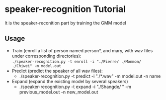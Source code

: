 # speaker-recognition Tutorial
It is the speaker-reconition part by training the GMM model

## Usage
- Train (enroll a list of person named person*, and mary, with wav files under corresponding directories): <br>
      `./speaker-recognition.py -t enroll -i "./Pierre/ ./Monmon/ ./Chiwei" -m model.out` <br>
- Predict (predict the speaker of all wav files): <br>
    - ./speaker-recognition.py -t predict -i "./*.wav" -m model.out -n name <br>
- Expand (expand the existing model by several speakers) <br>
    - ./speaker-recognition.py -t expand -i "./Shangde/ " -m previous_model.out -n new_model.out <br>
